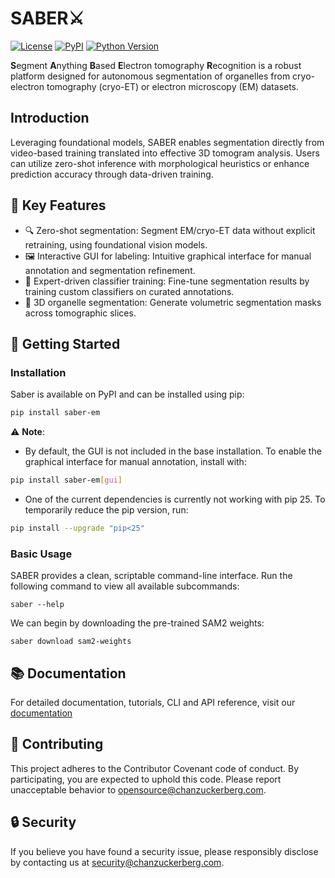 # SABER⚔️

[![License](https://img.shields.io/pypi/l/saber-em.svg?color=green)](https://github.com/chanzuckerberg/saber/blob/main/LICENSE)
[![PyPI](https://img.shields.io/pypi/v/saber-em.svg?color=green)](https://pypi.org/project/saber-em/)
[![Python Version](https://img.shields.io/pypi/pyversions/saber-em.svg?color=green)](https://www.python.org/)


**S**egment **A**nything **B**ased **E**lectron tomography **R**ecognition is a robust platform designed for autonomous segmentation of organelles from cryo-electron tomography (cryo-ET) or electron microscopy (EM) datasets. 

## Introduction
Leveraging foundational models, SABER enables segmentation directly from video-based training translated into effective 3D tomogram analysis. Users can utilize zero-shot inference with morphological heuristics or enhance prediction accuracy through data-driven training.

## 💫 Key Features
* 🔍 Zero-shot segmentation: Segment EM/cryo-ET data without explicit retraining, using foundational vision models.
* 🖼️ Interactive GUI for labeling: Intuitive graphical interface for manual annotation and segmentation refinement.
* 🧠 Expert-driven classifier training: Fine-tune segmentation results by training custom classifiers on curated annotations.
* 🧊 3D organelle segmentation: Generate volumetric segmentation masks across tomographic slices.

## 🚀 Getting Started

### Installation

Saber is available on PyPI and can be installed using pip:
```bash
pip install saber-em
```

⚠️ **Note**: 

- By default, the GUI is not included in the base installation.
To enable the graphical interface for manual annotation, install with:
```bash
pip install saber-em[gui]
```
- One of the current dependencies is currently not working with pip 25. To temporarily reduce the pip version, run:
```bash
pip install --upgrade "pip<25"
```

### Basic Usage
SABER provides a clean, scriptable command-line interface. Run the following command to view all available subcommands:
```
saber --help
```
We can begin by downloading the pre-trained SAM2 weights:
```
saber download sam2-weights
```

## 📚 Documentation

For detailed documentation, tutorials, CLI and API reference, visit our [documentation](http://chanzuckerberg.github.io/saber/)


## 🤝 Contributing

This project adheres to the Contributor Covenant code of conduct. By participating, you are expected to uphold this code. Please report unacceptable behavior to opensource@chanzuckerberg.com.

## 🔒 Security

If you believe you have found a security issue, please responsibly disclose by contacting us at security@chanzuckerberg.com.